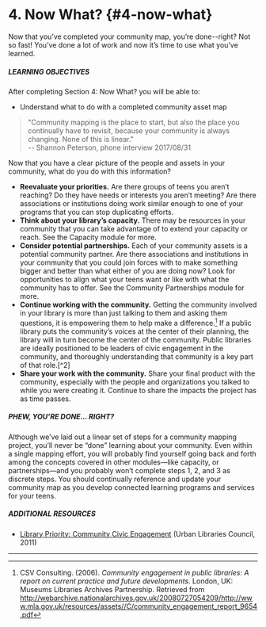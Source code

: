 # 4\. Now What? {#4-now-what}

Now that you’ve completed your community map, you’re done--right? Not so fast! You’ve done a lot of work and now it’s time to use what you’ve learned.

<div class="table-format objectives"><span class="title"><h5>LEARNING OBJECTIVES</h5></span>
After completing Section 4: Now What? you will be able to:
<ul><li>Understand what to do with a completed community asset map</li></ul></div>


>&quot;Community mapping is the place to start, but also the place you continually have to revisit, because your community is always changing. None of this is linear.&quot; <br/> -- Shannon Peterson, phone interview 2017/08/31

Now that you have a clear picture of the people and assets in your community, what do you do with this information?

*   **Reevaluate your priorities.** Are there groups of teens you aren’t reaching? Do they have needs or interests you aren’t meeting? Are there associations or institutions doing work similar enough to one of your programs that you can stop duplicating efforts.
*   **Think about your library’s capacity.** There may be resources in your community that you can take advantage of to extend your capacity or reach. See the Capacity module for more.
*   **Consider potential partnerships.** Each of your community assets is a potential community partner. Are there associations and institutions in your community that you could join forces with to make something bigger and better than what either of you are doing now? Look for opportunities to align what your teens want or like with what the community has to offer. See the Community Partnerships module for more.
*   **Continue working with the community.** Getting the community involved in your library is more than just talking to them and asking them questions, it is empowering them to help make a difference.[^1] If a public library puts the community’s voices at the center of their planning, the library will in turn become the center of the community. Public libraries are ideally positioned to be leaders of civic engagement in the community, and thoroughly understanding that community is a key part of that role.[^2]
*   **Share your work with the community.** Share your final product with the community, especially with the people and organizations you talked to while you were creating it. Continue to share the impacts the project has as time passes.

<div class="table-format sidebar"><span class="title"><h5>PHEW, YOU’RE DONE... RIGHT?</h5></span>
<p>Although we’ve laid out a linear set of steps for a community mapping project, you’ll never be “done” learning about your community. Even within a single mapping effort, you will probably find yourself going back and forth among the concepts covered in other modules—like capacity, or partnerships—and you probably won’t complete steps 1, 2, and 3 as discrete steps. You should continually reference and update your community map as you develop connected learning programs and services for your teens. </p></div>

<div class="table-format additional-resources"><span class="title"><h5>ADDITIONAL RESOURCES </h5></span>
<ul><li><a href="https://www.urbanlibraries.org/filebin/pdfs/ULC_Leadership_Brief_II_Full_4Pages.pdf">Library Priority: Community Civic Engagement</a> (Urban Libraries Council, 2011)</li></ul></div>

***

[^1]: CSV Consulting. (2006). _Community engagement in public libraries: A report on current practice and future developments_. London, UK: Museums Libraries Archives Partnership. Retrieved from http://webarchive.nationalarchives.gov.uk/20080727054209/http://www.mla.gov.uk/resources/assets//C/community_engagement_report_9654.pdf

[^12]: Urban Libraries Council. (2011). _Library priority: Community civic engagement_ (Leadership Brief). Urban Libraries Council. Retrieved from https://www.urbanlibraries.org/filebin/pdfs/ULC_Leadership_Brief_II_Full_4Pages.pdf